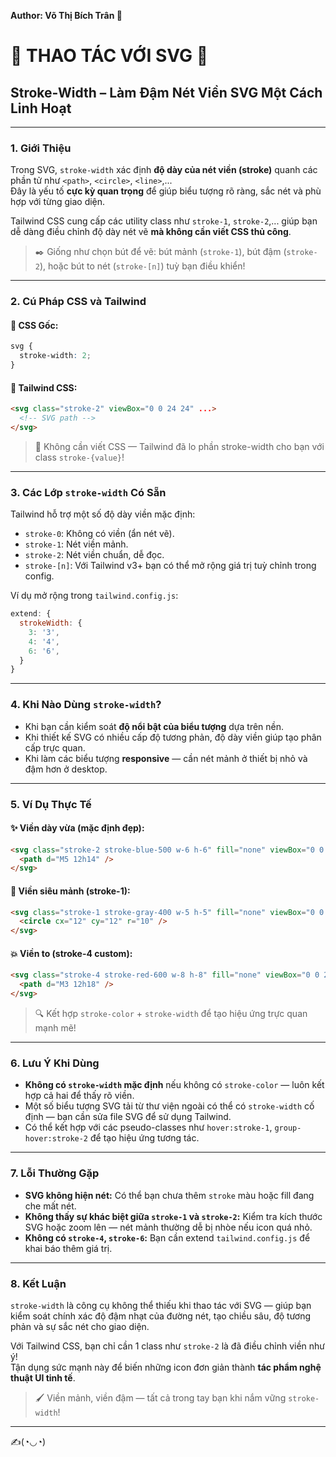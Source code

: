 **Author: Võ Thị Bích Trân 🌸**

# 🎨 THAO TÁC VỚI SVG 🎨

## Stroke-Width – Làm Đậm Nét Viền SVG Một Cách Linh Hoạt

---

### 1. **Giới Thiệu**

Trong SVG, `stroke-width` xác định **độ dày của nét viền (stroke)** quanh các phần tử như `<path>`, `<circle>`, `<line>`,...  
Đây là yếu tố **cực kỳ quan trọng** để giúp biểu tượng rõ ràng, sắc nét và phù hợp với từng giao diện.

Tailwind CSS cung cấp các utility class như `stroke-1`, `stroke-2`,... giúp bạn dễ dàng điều chỉnh độ dày nét vẽ **mà không cần viết CSS thủ công**.

> ✒️ Giống như chọn bút để vẽ: bút mảnh (`stroke-1`), bút đậm (`stroke-2`), hoặc bút to nét (`stroke-[n]`) tuỳ bạn điều khiển!

---

### 2. **Cú Pháp CSS và Tailwind**

#### 📌 CSS Gốc:

```css
svg {
  stroke-width: 2;
}
```

#### 📌 Tailwind CSS:

```html
<svg class="stroke-2" viewBox="0 0 24 24" ...>
  <!-- SVG path -->
</svg>
```

> 🧠 Không cần viết CSS — Tailwind đã lo phần stroke-width cho bạn với class `stroke-{value}`!

---

### 3. **Các Lớp `stroke-width` Có Sẵn**

Tailwind hỗ trợ một số độ dày viền mặc định:

- `stroke-0`: Không có viền (ẩn nét vẽ).
- `stroke-1`: Nét viền mảnh.
- `stroke-2`: Nét viền chuẩn, dễ đọc.
- `stroke-[n]`: Với Tailwind v3+ bạn có thể mở rộng giá trị tuỳ chỉnh trong config.

Ví dụ mở rộng trong `tailwind.config.js`:

```js
extend: {
  strokeWidth: {
    3: '3',
    4: '4',
    6: '6',
  }
}
```

---

### 4. **Khi Nào Dùng `stroke-width`?**

- Khi bạn cần kiểm soát **độ nổi bật của biểu tượng** dựa trên nền.
- Khi thiết kế SVG có nhiều cấp độ tương phản, độ dày viền giúp tạo phân cấp trực quan.
- Khi làm các biểu tượng **responsive** — cần nét mảnh ở thiết bị nhỏ và đậm hơn ở desktop.

---

### 5. **Ví Dụ Thực Tế**

#### ✨ Viền dày vừa (mặc định đẹp):

```html
<svg class="stroke-2 stroke-blue-500 w-6 h-6" fill="none" viewBox="0 0 24 24">
  <path d="M5 12h14" />
</svg>
```

#### 🧵 Viền siêu mảnh (stroke-1):

```html
<svg class="stroke-1 stroke-gray-400 w-5 h-5" fill="none" viewBox="0 0 24 24">
  <circle cx="12" cy="12" r="10" />
</svg>
```

#### 💥 Viền to (stroke-4 custom):

```html
<svg class="stroke-4 stroke-red-600 w-8 h-8" fill="none" viewBox="0 0 24 24">
  <path d="M3 12h18" />
</svg>
```

> 🔍 Kết hợp `stroke-color` + `stroke-width` để tạo hiệu ứng trực quan mạnh mẽ!

---

### 6. **Lưu Ý Khi Dùng**

- **Không có `stroke-width` mặc định** nếu không có `stroke-color` — luôn kết hợp cả hai để thấy rõ viền.
- Một số biểu tượng SVG tải từ thư viện ngoài có thể có `stroke-width` cố định — bạn cần sửa file SVG để sử dụng Tailwind.
- Có thể kết hợp với các pseudo-classes như `hover:stroke-1`, `group-hover:stroke-2` để tạo hiệu ứng tương tác.

---

### 7. **Lỗi Thường Gặp**

- **SVG không hiện nét:** Có thể bạn chưa thêm `stroke` màu hoặc fill đang che mất nét.
- **Không thấy sự khác biệt giữa `stroke-1` và `stroke-2`:** Kiểm tra kích thước SVG hoặc zoom lên — nét mảnh thường dễ bị nhòe nếu icon quá nhỏ.
- **Không có `stroke-4`, `stroke-6`:** Bạn cần extend `tailwind.config.js` để khai báo thêm giá trị.

---

### 8. **Kết Luận**

`stroke-width` là công cụ không thể thiếu khi thao tác với SVG — giúp bạn kiểm soát chính xác độ đậm nhạt của đường nét, tạo chiều sâu, độ tương phản và sự sắc nét cho giao diện.

Với Tailwind CSS, bạn chỉ cần 1 class như `stroke-2` là đã điều chỉnh viền như ý!  
Tận dụng sức mạnh này để biến những icon đơn giản thành **tác phẩm nghệ thuật UI tinh tế**.

> 🖌️ Viền mảnh, viền đậm — tất cả trong tay bạn khi nắm vững `stroke-width`!

---

✍️(◔◡◔)